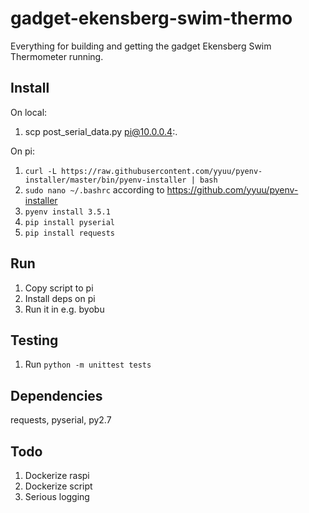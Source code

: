# gadget-ekensberg-swim-thermo
Everything for building and getting the gadget Ekensberg Swim Thermometer running.

## Install
On local:
1. scp post_serial_data.py pi@10.0.0.4:.

On pi:
1. `curl -L https://raw.githubusercontent.com/yyuu/pyenv-installer/master/bin/pyenv-installer | bash`
1. `sudo nano ~/.bashrc` according to https://github.com/yyuu/pyenv-installer
1. `pyenv install 3.5.1`
1. `pip install pyserial`
1. `pip install requests`

## Run
1. Copy script to pi
1. Install deps on pi
1. Run it in e.g. byobu

## Testing
1. Run `python -m unittest tests`

## Dependencies
requests, pyserial, py2.7

## Todo 
1. Dockerize raspi
1. Dockerize script
1. Serious logging